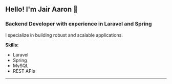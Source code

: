 ## Hello! I'm Jair Aaron 👋

<!--
**jair1510/jair1510** is a ✨ _special_ ✨ repository because its `README.md` (this file) appears on your GitHub profile.

Here are some ideas to get you started:

- 🔭 I’m currently working on ...
- 🌱 I’m currently learning ...
- 👯 I’m looking to collaborate on ...
- 🤔 I’m looking for help with ...
- 💬 Ask me about ...
- 📫 How to reach me: ...
- 😄 Pronouns: ...
- ⚡ Fun fact: ...
-->

### Backend Developer with experience in Laravel and Spring

I specialize in building robust and scalable applications.

**Skills:**
- Laravel
- Spring
- MySQL
- REST APIs

---
